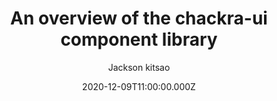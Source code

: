 ---
title: An overview of the chackra-ui component library
description: we take a look at Chakra UI, a simple, modular and accessible component library
date: 2020-12-09T11:00:00.000Z
author: Jackson kitsao
image: https://chakra-ui.com/og-image.png
---
